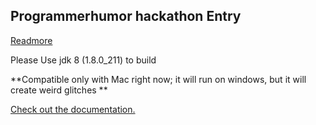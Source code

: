 ## Programmerhumor hackathon Entry

[Readmore](https://www.reddit.com/r/ProgrammerHumor/comments/ckhow3/the_very_first_programmerhumor_hackathon_is_now/)

Please Use jdk 8 (1.8.0_211) to build

**Compatible only with Mac right now; it will run on windows, but it will create weird glitches **

[Check out the documentation.](https://frychicken.github.io/PhEntry/docs/index.html)